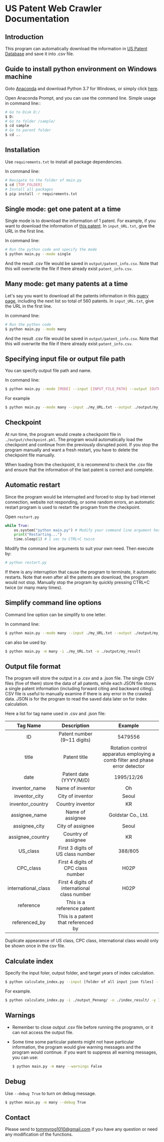 
# US Patent Web Crawler Documentation

## Introduction
This program can automatically download the information in [US Patent Database](http://patft.uspto.gov/netahtml/PTO/search-adv.htm) and save it into .csv file.

## Guide to install python environment on Windows machine
Goto [Anaconda](https://www.anaconda.com/distribution/) and download Python 3.7 for Windows, or simply click [here](https://repo.anaconda.com/archive/Anaconda3-2019.03-Windows-x86_64.exe).

Open Anaconda Prompt, and you can use the command line.
Simple usage in command line::
```bash
# Go to Disk D:/
$ D:
# Go to folder /sample/
$ cd sample
# Go to parent folder
$ cd ..
```

## Installation
Use `requirements.txt` to install all package dependencies.

In command line:
```bash
# Navigate to the folder of main.py
$ cd [TOP_FOLDER]
# Install all packages
$ pip install -r requirements.txt
```

## Single mode: get one patent at a time
Single mode is to download the information of 1 patent. For example, if you want to download the information of <a href="http://patft.uspto.gov//netacgi/nph-Parser?Sect1=PTO2&Sect2=HITOFF&u=%2Fnetahtml%2FPTO%2Fsearch-adv.htm&r=1&f=G&l=50&d=PTXT&p=1&S1=((Seoul.INCI.+AND+(A+or+B%3F).KD.)+AND+%40PD%3E%3D19950101%3C%3D19951231)&OS=IC/Seoul+AND+APT/1+AND+ISD/19950101-%3E19951231&RS=((IC/Seoul+AND+APT/1)+AND+ISD/19950101-%3E19951231)">this patent</a>. In `input_URL.txt`, give the URL in the first line.

In command line:
```bash
# Run the python code and specify the mode
$ python main.py --mode single
```
And the result .csv file would be saved in `output/patent_info.csv`. Note that this will overwrite the file if there already exist `patent_info.csv`.

## Many mode: get many patents at a time
Let's say you want to download all the patents information in this <a href="http://patft.uspto.gov/netacgi/nph-Parser?Sect1=PTO2&Sect2=HITOFF&u=%2Fnetahtml%2FPTO%2Fsearch-adv.htm&r=0&f=S&l=50&d=PTXT&RS=%28%28IC%2FSeoul+AND+APT%2F1%29+AND+ISD%2F19950101-%3E19951231%29&Refine=Refine+Search&Query=IC%2FSeoul+AND+APT%2F1+AND+ISD%2F19950101-%3E19951231">query page</a>, including the next list so total of 560 patents. In `input_URL.txt`, give the URL in the first line.

In command line:
```bash
# Run the python code
$ python main.py --mode many
```
And the result .csv file would be saved in `output/patent_info.csv`. Note that this will overwrite the file if there already exist `patent_info.csv`.

## Specifying input file or output file path
You can specify output file path and name.

In command line:
```bash
$ python main.py --mode [MODE] --input [INPUT_FILE_PATH] --output [OUTPUT_FILE_PATH]
```

For example
```bash
$ python main.py --mode many --input ./my_URL.txt --output ./output/my_result.csv
```

## Checkpoint
At run time, the program would create a checkpoint file in `./output/checkpoint.pkl`. The program would automatically load the checkpoint and continue from the previously disrupted point. If you stop the program manually and want a fresh restart, you have to delete the checkpoint file manually.

When loading from the checkpoint, it is recommend to check the .csv file and ensure that the information of the last patent is correct and complete.

## Automatic restart
Since the program would be interrupted and forced to stop by bad internet connection, website not responding, or some random errors, an automatic restart program is used to restart the program from the checkpoint.

Open `restart.py`
```Python
while True:
    os.system("python main.py") # Modify your command line argument here
    print("Restarting...")
    time.sleep(1) # 1 sec to CTRL+C twice
```
Modify the command line arguments to suit your own need. Then execute by:
```bash
# python restart.py
```

If there is any interruption that cause the program to terminate, it automatic restarts. Note that even after all the patents are download, the program would not stop. Manually stop the program by quickly pressing CTRL+C twice (or many many times).

## Simplify command line options
Command line option can be simplify to one letter.

In command line:
```bash
$ python main.py --mode many --input ./my_URL.txt --output ./output/my_result
```
can also be used by:
```bash
$ python main.py -m many -i ./my_URL.txt -o ./output/my_result
```

## Output file format
The program will store the output in a .csv and a .json file. The single CSV files (five of them)  store the data of all patents, while each JSON file stores a single patent information (including forward citing and backward citing). CSV file is useful to manually examine if there is any error in the crawled data. JSON is for the program to read the saved data later on for index calculation.

Here a list for tag name used in .csv and .json file:

|      Tag Name       |                 Description                  |                           Example                            |
| :-----------------: | :------------------------------------------: | :----------------------------------------------------------: |
|         ID          |         Patent number (9~11 digits)          |                           5479556                            |
|        title        |                 Patent title                 | Rotation control apparatus employing a comb filter and phase error detector |
|        date         |            Patent date (YYYY/M/D)            |                          1995/12/26                          |
|    inventor_name    |               Name of inventor               |                              Oh                              |
|    inventor_city    |               City of inventor               |                            Seoul                             |
|  inventor_country   |               Country inventor               |                              KR                              |
|    assignee_name    |               Name of assignee               |                      Goldstar Co., Ltd.                      |
|    assignee_city    |               City of assignee               |                            Seoul                             |
|  assignee_country   |             Country of assignee              |                              KR                              |
|      US_class       |      First 3 digits of US class number       |                           388/805                            |
|      CPC_class      |      First 4 digits of CPC class number      |                             H02P                             |
| international_class | First 4 digits of international class number |                             H02P                             |
|      reference      |          This is a reference patent          |                                                              |
|    referenced_by    |     This is a patent that referenced by      |                                                              |

Duplicate appearance of US class, CPC class, international class would only be shown once in the csv file.

## Calculate index
Specify the input foler, output folder, and target years of index calculation.
```bash
$ python calculate_index.py --input [folder of all input json files] --output [folder of output] --year [starting year] [ending_year]
```
For example.
```bash
$ python calculate_index.py -i ./output_Penang/ -o ./index_result/ -y 1970 2015
```

## Warnings
* Remember to close output .csv file before running the programm, or it can not access the output file.

* Some time some particular patents might not have particular information, the program would give warning messages and the program would continue. if you want to suppress all warning messages, you can use:
  ```bash
  $ python main.py -m many --warnings False
  ```

## Debug
Use `--debug True` to turn on debug message.
```bash
$ python main.py -m many --debug True
```

## Contact
Please send to tommyrpg1010@gmail.com if you have any question or need any modification of the functions.